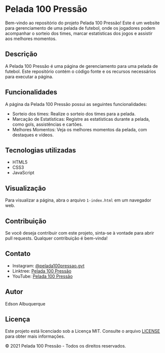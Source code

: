 # Pelada 100 Pressão

Bem-vindo ao repositório do projeto Pelada 100 Pressão! Este é um website para gerenciamento de uma pelada de futebol, onde os jogadores podem acompanhar o sorteio dos times, marcar estatísticas dos jogos e assistir aos melhores momentos.

## Descrição

A Pelada 100 Pressão é uma página de gerenciamento para uma pelada de futebol. Este repositório contém o código fonte e os recursos necessários para executar a página.

## Funcionalidades

A página da Pelada 100 Pressão possui as seguintes funcionalidades:

- Sorteio dos times: Realize o sorteio dos times para a pelada.
- Marcação de Estatísticas: Registre as estatísticas durante a pelada, como gols, assistências e cartões.
- Melhores Momentos: Veja os melhores momentos da pelada, com destaques e vídeos.

## Tecnologias utilizadas

- HTML5
- CSS3
- JavaScript

## Visualização

Para visualizar a página, abra o arquivo `1-index.html` em um navegador web.

## Contribuição

Se você deseja contribuir com este projeto, sinta-se à vontade para abrir pull requests. Qualquer contribuição é bem-vinda!

## Contato

- Instagram: [@pelada100pressao.gvt](https://www.instagram.com/pelada100pressao.gvt)
- Linktree: [Pelada 100 Pressão](https://linktr.ee/pelada100pressao)
- YouTube: [Pelada 100 Pressão](https://www.youtube.com/@pelada100pressao)

## Autor

Edson Albuquerque

## Licença

Este projeto está licenciado sob a Licença MIT. Consulte o arquivo [LICENSE](LICENSE) para obter mais informações.

© 2021 Pelada 100 Pressão - Todos os direitos reservados.
